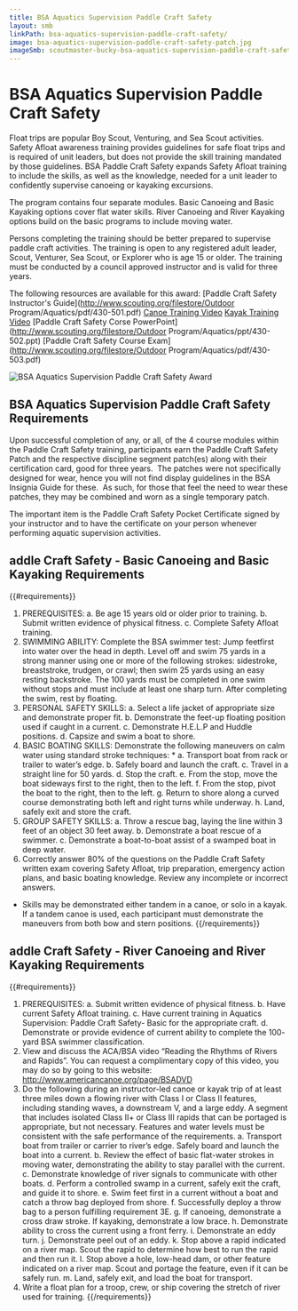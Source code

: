 ```yaml
---
title: BSA Aquatics Supervision Paddle Craft Safety
layout: smb
linkPath: bsa-aquatics-supervision-paddle-craft-safety/
image: bsa-aquatics-supervision-paddle-craft-safety-patch.jpg
imageSmb: scoutmaster-bucky-bsa-aquatics-supervision-paddle-craft-safety.jpg
---
```


# BSA Aquatics Supervision Paddle Craft Safety

<div class="D(f) Fxd(c)--s"><div>

Float trips are popular Boy Scout, Venturing, and Sea Scout activities. Safety Afloat awareness training provides guidelines for safe float trips and is required of unit leaders, but does not provide the skill training mandated by those guidelines. BSA Paddle Craft Safety expands Safety Afloat training to include the skills, as well as the knowledge, needed for a unit leader to confidently supervise canoeing or kayaking excursions.

The program contains four separate modules. Basic Canoeing and Basic Kayaking options cover flat water skills. River Canoeing and River Kayaking options build on the basic programs to include moving water.

Persons completing the training should be better prepared to supervise paddle craft activities. The training is open to any registered adult leader, Scout, Venturer, Sea Scout, or Explorer who is age 15 or older. The training must be conducted by a council approved instructor and is valid for three years.

The following resources are available for this award:
[Paddle Craft Safety Instructor's Guide](http://www.scouting.org/filestore/Outdoor Program/Aquatics/pdf/430-501.pdf)
[Canoe Training Video](https://youtu.be/fGiWzRrM-us)
[Kayak Training Video](https://youtu.be/T2jIRRBXhB0)
[Paddle Craft Safety Corse PowerPoint](http://www.scouting.org/filestore/Outdoor Program/Aquatics/ppt/430-502.ppt)
[Paddle Craft Safety Course Exam](http://www.scouting.org/filestore/Outdoor Program/Aquatics/pdf/430-503.pdf)

</div><div class="Ta(c) Pt(1em)--s">

![BSA Aquatics Supervision Paddle Craft Safety Award]({{imageSmb}})

</div></div>

## BSA Aquatics Supervision Paddle Craft Safety Requirements

Upon successful completion of any, or all, of the 4 course modules within the Paddle Craft Safety training, participants earn the Paddle Craft Safety Patch and the respective discipline segment patch(es) along with their certification card, good for three years.  The patches were not specifically designed for wear, hence you will not find display guidelines in the BSA Insignia Guide for these.  As such, for those that feel the need to wear these patches, they may be combined and worn as a single temporary patch.

The important item is the Paddle Craft Safety Pocket Certificate signed by your instructor and to have the certificate on your person whenever performing aquatic supervision activities.

## addle Craft Safety - Basic Canoeing and Basic Kayaking Requirements

{{#requirements}}
1. PREREQUISITES:
    a. Be age 15 years old or older prior to training.
    b. Submit written evidence of physical fitness.
    c. Complete Safety Afloat training.
2. SWIMMING ABILITY: Complete the BSA swimmer test: Jump feetfirst into water over the head in depth. Level off and swim 75 yards in a strong manner using one or more of the following strokes: sidestroke, breaststroke, trudgen, or crawl; then swim 25 yards using an easy resting backstroke. The 100 yards must be completed in one swim without stops and must include at least one sharp turn. After completing the swim, rest by floating.
3. PERSONAL SAFETY SKILLS:
    a. Select a life jacket of appropriate size and demonstrate proper fit.
    b. Demonstrate the feet-up floating position used if caught in a current.
    c. Demonstrate H.E.L.P and Huddle positions.
    d. Capsize and swim a boat to shore.
4. BASIC BOATING SKILLS: Demonstrate the following maneuvers on calm water using standard stroke techniques: *
    a. Transport boat from rack or trailer to water’s edge.
    b. Safely board and launch the craft.
    c. Travel in a straight line for 50 yards.
    d. Stop the craft.
    e. From the stop, move the boat sideways first to the right, then to the left.
    f. From the stop, pivot the boat to the right, then to the left.
    g. Return to shore along a curved course demonstrating both left and right turns while underway.
    h. Land, safely exit and store the craft.
5. GROUP SAFETY SKILLS:
    a. Throw a rescue bag, laying the line within 3 feet of an object 30 feet away.
    b. Demonstrate a boat rescue of a swimmer.
    c. Demonstrate a boat-to-boat assist of a swamped boat in deep water.
6. Correctly answer 80% of the questions on the Paddle Craft Safety written exam covering Safety Afloat, trip preparation, emergency action plans, and basic boating knowledge. Review any incomplete or incorrect answers.

* Skills may be demonstrated either tandem in a canoe, or solo in a kayak. If a tandem canoe is used, each participant must demonstrate the maneuvers from both bow and stern positions.
{{/requirements}}

## addle Craft Safety - River Canoeing and River Kayaking Requirements

{{#requirements}}
1. PREREQUISITES:
    a. Submit written evidence of physical fitness.
    b. Have current Safety Afloat training.
    c. Have current training in Aquatics Supervision: Paddle Craft Safety- Basic for the appropriate craft.
    d. Demonstrate or provide evidence of current ability to complete the 100- yard BSA swimmer classification.
2. View and discuss the ACA/BSA video “Reading the Rhythms of Rivers and Rapids”.
You can request a complimentary copy of this video, you may do so by going to this website:
http://www.americancanoe.org/page/BSADVD
3. Do the following during an instructor-led canoe or kayak trip of at least three miles down a flowing river with Class I or Class II features, including standing waves, a downstream V, and a large eddy. A segment that includes isolated Class II+ or Class III rapids that can be portaged is appropriate, but not necessary. Features and water levels must be consistent with the safe performance of the requirements.
    a. Transport boat from trailer or carrier to river’s edge. Safely board and launch the boat into a current.
    b. Review the effect of basic flat-water strokes in moving water, demonstrating the ability to stay parallel with the current.
    c. Demonstrate knowledge of river signals to communicate with other boats.
    d. Perform a controlled swamp in a current, safely exit the craft, and guide it to shore.
    e. Swim feet first in a current without a boat and catch a throw bag deployed from shore.
    f. Successfully deploy a throw bag to a person fulfilling requirement 3E.
    g. If canoeing, demonstrate a cross draw stroke. If kayaking, demonstrate a low brace.
    h. Demonstrate ability to cross the current using a front ferry.
    i. Demonstrate an eddy turn.
    j. Demonstrate peel out of an eddy.
    k. Stop above a rapid indicated on a river map. Scout the rapid to determine how best to run the rapid and then run it.
    l. Stop above a hole, low-head dam, or other feature indicated on a river map. Scout and portage the feature, even if it can be safely run.
    m. Land, safely exit, and load the boat for transport.
4. Write a float plan for a troop, crew, or ship covering the stretch of river used for training.
{{/requirements}}
